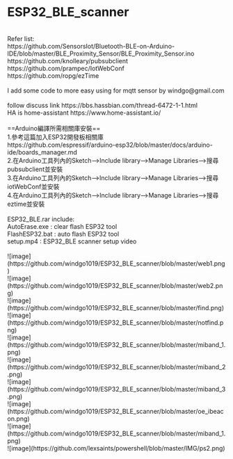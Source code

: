 # ESP32_BLE_scanner
</br>
Refer list:</br>
 https://github.com/SensorsIot/Bluetooth-BLE-on-Arduino-IDE/blob/master/BLE_Proximity_Sensor/BLE_Proximity_Sensor.ino</br>
 https://github.com/knolleary/pubsubclient</br>
 https://github.com/prampec/IotWebConf</br>
 https://github.com/ropg/ezTime</br>
  </br>
 I add some code to more easy using for mqtt sensor by windgo@gmail.com</br>
 </br>
 follow discuss link https://bbs.hassbian.com/thread-6472-1-1.html</br>
 HA is home-assistant https://www.home-assistant.io/</br>
</br>
==Arduino編譯所需相關庫安裝==</br>
1.參考這篇加入ESP32開發板相關庫</br>
https://github.com/espressif/arduino-esp32/blob/master/docs/arduino-ide/boards_manager.md</br>
2.在Arduino工具列內的Sketch-->Include library-->Manage Libraries-->搜尋pubsubclient並安裝</br>
3.在Arduino工具列內的Sketch-->Include library-->Manage Libraries-->搜尋iotWebConf並安裝</br>
4.在Arduino工具列內的Sketch-->Include library-->Manage Libraries-->搜尋eztime並安裝</br>
</br>
ESP32_BLE.rar include:</br>
AutoErase.exe : clear flash ESP32 tool</br>
FlashESP32.bat : auto flash ESP32 tool</br>
setup.mp4 : ESP32_BLE scanner setup video</br>
</br>
![image](https://github.com/windgo1019/ESP32_BLE_scanner/blob/master/web1.png)</br>
![image](https://github.com/windgo1019/ESP32_BLE_scanner/blob/master/web2.png)</br>
![image](https://github.com/windgo1019/ESP32_BLE_scanner/blob/master/find.png)</br>
![image](https://github.com/windgo1019/ESP32_BLE_scanner/blob/master/notfind.png)</br>
![image](https://github.com/windgo1019/ESP32_BLE_scanner/blob/master/miband_1.png)</br>
![image](https://github.com/windgo1019/ESP32_BLE_scanner/blob/master/miband_2.png)</br>
![image](https://github.com/windgo1019/ESP32_BLE_scanner/blob/master/miband_3.png)</br>
![image](https://github.com/windgo1019/ESP32_BLE_scanner/blob/master/oe_ibeacon.png)</br>
![image](https://github.com/windgo1019/ESP32_BLE_scanner/blob/master/miband_1.png)</br>
![image](https://github.com/lexsaints/powershell/blob/master/IMG/ps2.png)
